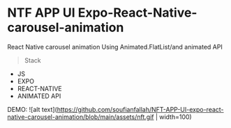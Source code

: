 # NTF APP UI  Expo-React-Native-carousel-animation
React Native carousel animation Using Animated.FlatList/and animated API
>Stack
- JS
- EXPO
- REACT-NATIVE
- ANIMATED API

DEMO:
![alt text](https://github.com/soufianfallah/NFT-APP-UI-expo-react-native-carousel-animation/blob/main/assets/nft.gif | width=100)
